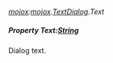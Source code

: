 _[mojox](../../modules/mojox/mojox-module.md):[mojox](../../modules/mojox/mojox-module.md).[TextDialog](../../modules/mojox/mojox-textdialog.md).Text_
##### Property Text:[String](../../modules/wonkey/wonkey-types-string.md)
Dialog text.
